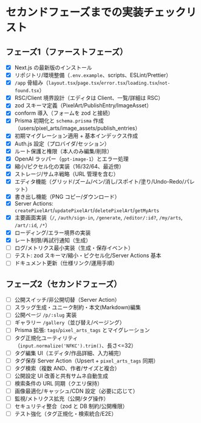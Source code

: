 # セカンドフェーズまでの実装チェックリスト

## フェーズ1（ファーストフェーズ）

- [x] Next.js の最新版のインストール
- [x] リポジトリ/環境整備（`.env.example`、scripts、ESLint/Prettier）
- [x] `/app` 骨組み（`layout.tsx`/`page.tsx`/`error.tsx`/`loading.tsx`/`not-found.tsx`）
- [x] RSC/Client 境界設計（エディタは Client、一覧/詳細は RSC）
- [x] zod スキーマ定義（PixelArt/PublishEntry/ImageAsset）
- [x] conform 導入（フォームを zod と接続）
- [x] Prisma 初期化と `schema.prisma` 作成（users/pixel_arts/image_assets/publish_entries）
- [x] 初期マイグレーション適用 + 基本インデックス作成
- [x] Auth.js 設定（プロバイダ/セッション）
- [x] ルート保護と権限（本人のみ編集/削除）
- [x] OpenAI ラッパー（`gpt-image-1`）とエラー処理
- [x] 縮小/ピクセル化の実装（16/32/64、最近傍）
- [x] ストレージ/サムネ戦略（URL 管理を含む）
- [x] エディタ機能（グリッド/ズーム/ペン/消し/スポイト/塗り/Undo-Redo/パレット）
- [x] 書き出し機能（PNG コピー/ダウンロード）
- [x] Server Actions: `createPixelArt`/`updatePixelArt`/`deletePixelArt`/`getMyArts`
- [x] 主要画面実装（`/`, `/auth/sign-in`, `/generate`, `/editor/:id?`, `/my/arts`, `/art/:id`, `/*`）
- [x] ローディング/エラー境界の実装
- [x] レート制限/再試行通知（生成）
- [ ] ログ/メトリクス最小実装（生成・保存イベント）
- [ ] テスト: zod スキーマ/縮小・ピクセル化/Server Actions 基本
- [ ] ドキュメント更新（仕様リンク/運用手順）

## フェーズ2（セカンドフェーズ）

- [ ] 公開スイッチ/非公開切替（Server Action）
- [ ] スラッグ生成・ユニーク制約・本文(Markdown)編集
- [ ] 公開ページ `/p/:slug` 実装
- [ ] ギャラリー `/gallery`（並び替え/ページング）
- [ ] Prisma 拡張: `tags`/`pixel_arts_tags` とマイグレーション
- [ ] タグ正規化ユーティリティ（`input.normalize('NFKC').trim()`、長さ<=32）
- [ ] タグ編集 UI（エディタ/作品詳細、入力補完）
- [ ] タグ保存 Server Action（Upsert + `pixel_arts_tags` 同期）
- [ ] タグ検索（複数 AND、作者/サイズと複合）
- [ ] 公開設定 UI 改善と共有サムネ自動生成
- [ ] 検索条件の URL 同期（クエリ保持）
- [ ] 画像最適化/キャッシュ/CDN 設定（必要に応じて）
- [ ] 監視/メトリクス拡充（公開/タグ操作）
- [ ] セキュリティ整合（zod と DB 制約/公開権限）
- [ ] テスト強化（タグ正規化・検索統合/E2E）
